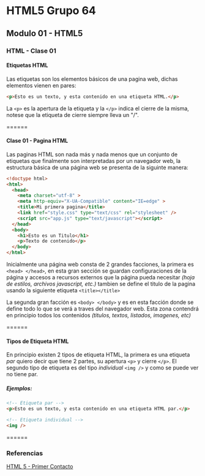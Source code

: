 # HTML5 Grupo 64

## Modulo 01 - HTML5

### HTML - Clase 01

#### Etiquetas HTML

Las etiquetas son los elementos básicos de una pagina web, dichas elementos vienen en pares:

```html
<p>Esto es un texto, y esta contenido en una etiqueta HTML.</p>
```

La `<p>` es la apertura de la etiqueta y la `</p>` indica el cierre de la misma, notese que la etiqueta de cierre siempre lleva un "/".

======

#### Clase 01 - Pagina HTML

Las paginas HTML son nada más y nada menos que un conjunto de etiquetas que finalmente son interpretadas por un navegador web, la estructura básica de una página web se presenta de la siguinte manera:

```html
<!doctype html>
<html>
  <head>
    <meta charset="utf-8" >
    <meta http-equiv="X-UA-Compatible" content="IE=edge" >
    <title>Mi primera pagina</title>
    <link href="style.css" type="text/css" rel="stylesheet" />
    <script src="app.js" type="text/javascript"></script>
  </head>
  <body>
    <h1>Esto es un Titulo</h1>
    <p>Texto de contenido</p>
  </body>
</html>
```

Inicialmente una página web consta de 2 grandes facciones, la primera es `<head> </head>`, en esta gran sección se guardan configuraciones de la página y accesos a recursos externos que la página pueda necesitar *(hoja de estilos, archivos javascript, etc.)* tambien se define el titulo de la pagina usando la siguiente etiqueta `<title></title>`

La segunda gran facción es `<body> </body>` y es en esta facción donde se define todo lo que se verá a traves del navegador web. Esta zona contendrá en principio todos los contenidos *(titulos, textos, listados, imagenes, etc)*

======

#### Tipos de Etiqueta HTML

En principio existen 2  tipos de etiqueta HTML, la primera es una etiqueta *par* quiero decir que tiene 2 partes, su apertura `<p>` y cierre `</p>`. El segundo tipo de etiqueta es del tipo *individual* `<img />` y como se puede ver no tiene par.

##### Ejemplos:

```html
<!-- Etiqueta par -->
<p>Esto es un texto, y esta contenido en una etiqueta HTML par.</p>

<!-- Etiqueta individual -->
<img />
```

======

### Referencias

[HTML 5 - Primer Contacto](http://slides.com/victor_malca/html-first-contact)
